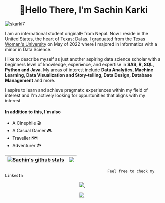 <h1 align="center">👋Hello There, I'm Sachin Karki </h1>
<p align="left"> <img src="https://komarev.com/ghpvc/?username=skarki7&label=Profile%20views&color=blue&style=flat" alt="skarki7" /> </p>
I am an international student originally from Nepal. Now I reside in the United States, the heart of Texas; Dallas. 
I graduated from the <a href="https://www.twu.edu/">Texas Woman's University</a> on May of 2022 where I majored in Informatics with a minor in Data Science. 

I like to describe myself as just another aspiring data science scholar with a beginners level of knowledge, experience, and expertise in **SAS, R, SQL, Python and Java**.
My areas of interest include **Data Analytics, Machine Learning, Data Visualization and Story-telling, Data Design, Database Management** and more. 

I aspire to learn and achieve pragmatic experiences within my field of interest and I'm actively looking for oppurtunities that aligns with my interest.
#### In addition to this, I'm also 
- A Cinephile :clapper:
- A Casual Gamer :video_game:
- Traveller :world_map: 
- Adventurer :national_park:

| <a href="https://github.com/skarki7/github-readme-stats"><img align="center" src="https://github-readme-stats.vercel.app/api?username=skarki7&show_icons=true&theme=radical" alt="Sachin's github stats" /></a> | <a href="https://github.com/skarki7/github-readme-stats"><img align="center" src="https://github-readme-stats.vercel.app/api/top-langs/?username=skarki7&layout=compact" /></a> |
| ------------- | ------------- |
                                                  Feel free to check my LinkedIn
<p align='center'>
<a href="https://www.linkedin.com/in/sachin-karki7/">
<img src="https://img.shields.io/badge/linkedin-%230077B5.svg?&style=for-the-badge&logo=linkedin&logoColor=white" />
</a>&nbsp;&nbsp;

  <p align='center'> 
  <a href="https://github.com/skarki7/">
    <img src="https://img.shields.io/static/v1?label=My&message=Github&color=red" />
  </a>&nbsp;&nbsp;
</p>



